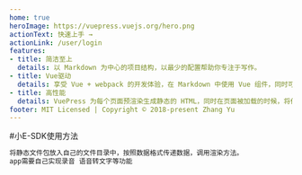 ```yaml
---
home: true
heroImage: https://vuepress.vuejs.org/hero.png
actionText: 快速上手 →
actionLink: /user/login
features:
- title: 简洁至上
  details: 以 Markdown 为中心的项目结构，以最少的配置帮助你专注于写作。
- title: Vue驱动
  details: 享受 Vue + webpack 的开发体验，在 Markdown 中使用 Vue 组件，同时可以使用 Vue 来开发自定义主题。
- title: 高性能
  details: VuePress 为每个页面预渲染生成静态的 HTML，同时在页面被加载的时候，将作为 SPA 运行。
footer: MIT Licensed | Copyright © 2018-present Zhang Yu
---
```

#小E-SDK使用方法
```xml
将静态文件包放入自己的文件目录中，按照数据格式传递数据，调用渲染方法。
app需要自己实现录音 语音转文字等功能
```
